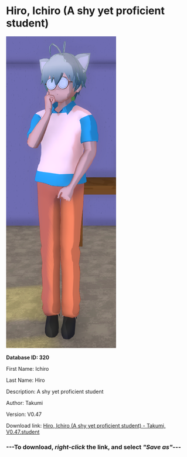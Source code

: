 # Hiro, Ichiro (A shy yet proficient student)

<img src="https://raw.githubusercontent.com/Arbiter1223/Daigaku-Gurashi-Custom-Students/master/Students/Files/Hiro%2C%20Ichiro%20(A%20shy%20yet%20proficient%20student).png" title="Hiro, Ichiro (A shy yet proficient student) - Takumi, V0.47">

**Database ID: 320**

First Name: Ichiro

Last Name: Hiro

Description: A shy yet proficient student

Author: Takumi

Version: V0.47

Download link: <a href="https://raw.githubusercontent.com/Arbiter1223/Daigaku-Gurashi-Custom-Students/master/Students/Files/Hiro%2C%20Ichiro%20(A%20shy%20yet%20proficient%20student)%20-%20Takumi%2C%20V0.47.student">Hiro, Ichiro (A shy yet proficient student) - Takumi, V0.47.student</a>

### ---**To download, _right-click_ the link, and select _"Save as"_**---
